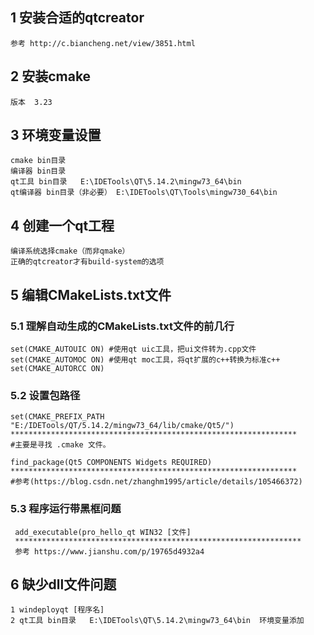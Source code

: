 ## 1 安装合适的qtcreator
    参考 http://c.biancheng.net/view/3851.html    
## 2 安装cmake 
    版本  3.23
## 3 环境变量设置  
    cmake bin目录  
    编译器 bin目录  
    qt工具 bin目录   E:\IDETools\QT\5.14.2\mingw73_64\bin  
    qt编译器 bin目录（非必要） E:\IDETools\QT\Tools\mingw730_64\bin
## 4 创建一个qt工程
    编译系统选择cmake（而非qmake）  
    正确的qtcreator才有build-system的选项
## 5 编辑CMakeLists.txt文件
### 5.1 理解自动生成的CMakeLists.txt文件的前几行
    set(CMAKE_AUTOUIC ON) #使用qt uic工具，把ui文件转为.cpp文件
    set(CMAKE_AUTOMOC ON) #使用qt moc工具，将qt扩展的c++转换为标准c++ 
    set(CMAKE_AUTORCC ON)
### 5.2 设置包路径
    set(CMAKE_PREFIX_PATH "E:/IDETools/QT/5.14.2/mingw73_64/lib/cmake/Qt5/")  
    ****************************************************************  
    #主要是寻找 .cmake 文件。    
    
    find_package(Qt5 COMPONENTS Widgets REQUIRED)  
    ****************************************************************
    #参考(https://blog.csdn.net/zhanghm1995/article/details/105466372)  
    
### 5.3 程序运行带黑框问题
     add_executable(pro_hello_qt WIN32 [文件]  
     ****************************************************************
     参考 https://www.jianshu.com/p/19765d4932a4  

## 6 缺少dll文件问题
    1 windeployqt [程序名]
    2 qt工具 bin目录   E:\IDETools\QT\5.14.2\mingw73_64\bin  环境变量添加


